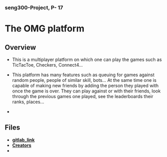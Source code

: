 ### seng300-Project, P- 17 

# The OMG platform

## Overview

- This is a multiplayer platform on which one can play the games such as TicTacToe, Checkers, Connect4...

- This platform has many features such as queuing for games against random people, people of similar skill, bots... At the same time one is capable of making new friends by adding the person they played with once the game is over. They can play against or with their friends, look through the previous games one played, see the leaderboards their ranks, places... 

- 

## Files

- [**gitlab_link**](./gitlab_link.txt) 
- [**Creators**](./team.md)
- 